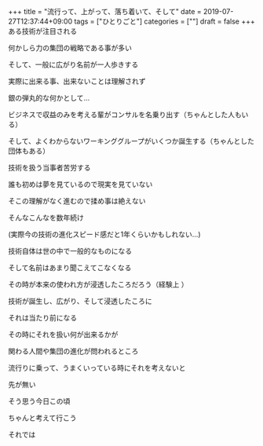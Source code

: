 +++
title = "流行って、上がって、落ち着いて、そして"
date = 2019-07-27T12:37:44+09:00
tags = ["ひとりごと"]
categories = [""]
draft = false
+++
ある技術が注目される

何かしら力の集団の戦略である事が多い

そして、一般に広がり名前が一人歩きする

実際に出来る事、出来ないことは理解されず

銀の弾丸的な何かとして...

ビジネスで収益のみを考える輩がコンサルを名乗り出す（ちゃんとした人もいる）

そして、よくわからないワーキンググループがいくつか誕生する（ちゃんとした団体もある）

技術を扱う当事者苦労する

誰も初めは夢を見ているので現実を見ていない

そこの理解がなく進むので揉め事は絶えない


そんなこんなを数年続け

(実際今の技術の進化スピード感だと1年くらいかもしれない...)

技術自体は世の中で一般的なものになる

そして名前はあまり聞こえてこなくなる

その時が本来の使われ方が浸透したころだろう（経験上
）

技術が誕生し、広がり、そして浸透したころに

それは当たり前になる

その時にそれを扱い何が出来るかが

関わる人間や集団の進化が問われるところ

流行りに乗って、うまくいっている時にそれを考えないと

先が無い

そう思う今日この頃

ちゃんと考えて行こう

それでは
